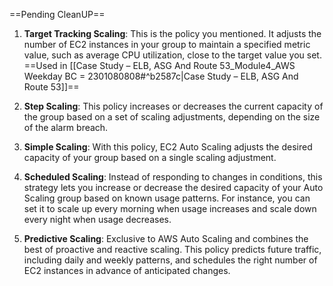 ==Pending CleanUP==
 
1. **Target Tracking Scaling**: This is the policy you mentioned. It adjusts the number of EC2 instances in your group to maintain a specified metric value, such as average CPU utilization, close to the target value you set.
   ==Used in [[Case Study – ELB, ASG And Route 53_Module4_AWS Weekday BC = 2301080808#^b2587c|Case Study – ELB, ASG And Route 53]]==
    
2. **Step Scaling**: This policy increases or decreases the current capacity of the group based on a set of scaling adjustments, depending on the size of the alarm breach.
    
3. **Simple Scaling**: With this policy, EC2 Auto Scaling adjusts the desired capacity of your group based on a single scaling adjustment.
    
4. **Scheduled Scaling**: Instead of responding to changes in conditions, this strategy lets you increase or decrease the desired capacity of your Auto Scaling group based on known usage patterns. For instance, you can set it to scale up every morning when usage increases and scale down every night when usage decreases.
    
5. **Predictive Scaling**: Exclusive to AWS Auto Scaling and combines the best of proactive and reactive scaling. This policy predicts future traffic, including daily and weekly patterns, and schedules the right number of EC2 instances in advance of anticipated changes.